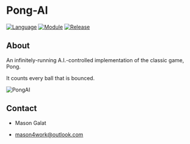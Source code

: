 # Pong-AI

[![Language](https://img.shields.io/badge/language-python-blue.svg?style=flat)](https://www.python.org)
[![Module](https://img.shields.io/badge/module-pygame-brightgreen.svg?style=flat)](http://www.pygame.org/news.html)
[![Release](https://img.shields.io/badge/release-v1.0-orange.svg?style=flat)](https://github.com/spacewizard66/Pong-AI)

## About

An infinitely-running A.I.-controlled implementation of the classic game, Pong.

It counts every ball that is bounced.

![PongAI](https://user-images.githubusercontent.com/70931763/172804148-3e2f9a79-90b4-4176-9373-42fe1cd78270.gif)

## Contact
  - Mason Galat
  
  - mason4work@outlook.com
